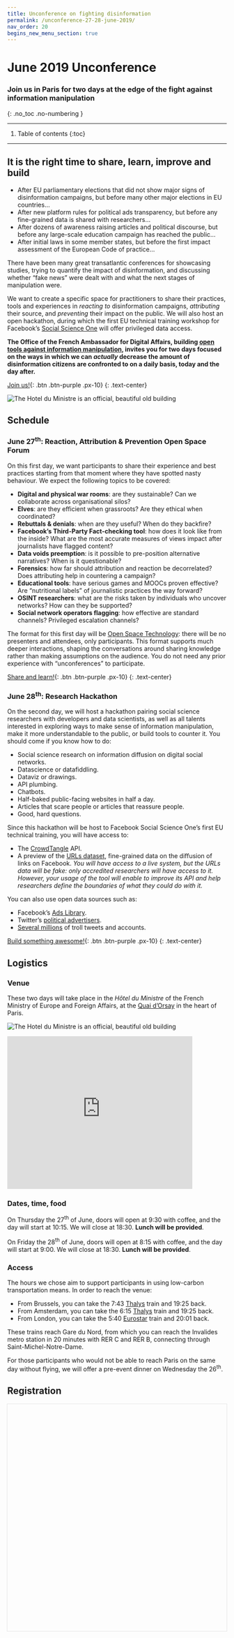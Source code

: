 ```yaml
---
title: Unconference on fighting disinformation
permalink: /unconference-27-28-june-2019/
nav_order: 20
begins_new_menu_section: true
---
```


# June 2019 Unconference
### Join us in Paris for two days at the edge of the fight against information manipulation
{: .no_toc .no-numbering }

- - -

1. Table of contents
{:toc}

- - -

## It is the right time to share, learn, improve and build

- After EU parliamentary elections that did not show major signs of disinformation campaigns, but before many other major elections in EU countries…
- After new platform rules for political ads transparency, but before any fine-grained data is shared with researchers…
- After dozens of awareness raising articles and political discourse, but before any large-scale education campaign has reached the public…
- After initial laws in some member states, but before the first impact assessment of the European Code of practice…

There have been many great transatlantic conferences for showcasing studies, trying to quantify the impact of disinformation, and discussing whether “fake news” were dealt with and what the next stages of manipulation were.

We want to create a specific space for practitioners to share their practices, tools and experiences in _reacting to_ disinformation campaigns, _attributing_ their source, and _preventing_ their impact on the public. We will also host an open hackathon, during which the first EU technical training workshop for Facebook’s [Social Science One](https://socialscience.one) will offer privileged data access.

**The Office of the French Ambassador for Digital Affairs, building [open tools against information manipulation](https://disinfo.quaidorsay.fr), invites you for two days focused on the ways in which we can _actually_ decrease the amount of disinformation citizens are confronted to on a daily basis, today and the day after.**

[Join us!](#registration){: .btn .btn-purple .px-10}
{: .text-center}

![The Hotel du Ministre is an official, beautiful old building](/assets/img/unconference/hotel-interieur.jpg)

## Schedule

### June 27<sup>th</sup>: Reaction, Attribution & Prevention Open Space Forum

On this first day, we want participants to share their experience and best practices starting from that moment where they have spotted nasty behaviour. We expect the following topics to be covered:

- **Digital and physical war rooms**: are they sustainable? Can we collaborate across organisational silos?
- **Elves**: are they efficient when grassroots? Are they ethical when coordinated?
- **Rebuttals & denials**: when are they useful? When do they backfire?
- **Facebook’s Third-Party Fact-checking tool**: how does it look like from the inside? What are the most accurate measures of views impact after journalists have flagged content?
- **Data voids preemption**: is it possible to pre-position alternative narratives? When is it questionable?
- **Forensics**: how far should attribution and reaction be decorrelated? Does attributing help in countering a campaign?
- **Educational tools**: have serious games and MOOCs proven effective? Are “nutritional labels” of journalistic practices the way forward?
- **OSINT researchers**: what are the risks taken by individuals who uncover networks? How can they be supported?
- **Social network operators flagging**: how effective are standard channels? Privileged escalation channels?

The format for this first day will be [Open Space Technology](https://en.wikipedia.org/wiki/Open_Space_Technology): there will be no presenters and attendees, only participants. This format supports much deeper interactions, shaping the conversations around sharing knowledge rather than making assumptions on the audience. You do not need any prior experience with “unconferences” to participate.

[Share and learn!](#registration){: .btn .btn-purple .px-10}
{: .text-center}


### June 28<sup>th</sup>: Research Hackathon

On the second day, we will host a hackathon pairing social science researchers with developers and data scientists, as well as all talents interested in exploring ways to make sense of information manipulation, make it more understandable to the public, or build tools to counter it. You should come if you know how to do:

- Social science research on information diffusion on digital social networks.
- Datascience or datafiddling.
- Dataviz or drawings.
- API plumbing.
- Chatbots.
- Half-baked public-facing websites in half a day.
- Articles that scare people or articles that reassure people.
- Good, hard questions.

Since this hackathon will be host to Facebook Social Science One’s first EU technical training, you will have access to:

- The [CrowdTangle](https://www.crowdtangle.com) API.
- A preview of the [URLs dataset](https://socialscience.one/rfps), fine-grained data on the diffusion of links on Facebook. _You will have access to a live system, but the URLs data will be fake: only accredited researchers will have access to it. However, your usage of the tool will enable to improve its API and help researchers define the boundaries of what they could do with it._

You can also use open data sources such as:

- Facebook’s [Ads Library](https://www.facebook.com/ads/library/).
- Twitter’s [political advertisers](https://ads.twitter.com/transparency/i/political_advertisers).
- [Several millions](https://disinfo.quaidorsay.fr/encyclopedia/research/tools#disinformation-datasets) of troll tweets and accounts.


[Build something awesome!](#registration){: .btn .btn-purple .px-10}
{: .text-center}


## Logistics

### Venue

These two days will take place in the _Hôtel du Ministre_ of the French Ministry of Europe and Foreign Affairs, at the [Quai d’Orsay](https://www.openstreetmap.org/?mlat=48.86227&amp;mlon=2.31614#map=17/48.86227/2.31614) in the heart of Paris.

![The Hotel du Ministre is an official, beautiful old building](/assets/img/unconference/hotel-exterieur.jpg)

<iframe width="425" height="350" src="https://www.openstreetmap.org/export/embed.html?bbox=2.3101544380187993%2C48.85997166258356%2C2.3221278190612797%2C48.86455948888583&amp;layer=mapnik&amp;marker=48.86226562830378%2C2.316141128540039" style="border: none"></iframe>

### Dates, time, food

On Thursday the 27<sup>th</sup> of June, doors will open at 9:30 with coffee, and the day will start at 10:15. We will close at 18:30. **Lunch will be provided**.

On Friday the 28<sup>th</sup> of June, doors will open at 8:15 with coffee, and the day will start at 9:00. We will close at 18:30. **Lunch will be provided**.

### Access

The hours we chose aim to support participants in using low-carbon transportation means. In order to reach the venue:

- From Brussels, you can take the 7:43 [Thalys](https://www.thalys.com/) train and 19:25 back.
- From Amsterdam, you can take the 6:15 [Thalys](https://www.thalys.com/) train and 19:25 back.
- From London, you can take the 5:40 [Eurostar](https://booking.eurostar.com/uk-en/train-search?adult=1&outbound-date=2019-06-27&bookingType=standard&origin=7015400&destination=8727100) train and 20:01 back.

These trains reach Gare du Nord, from which you can reach the Invalides metro station in 20 minutes with RER C and RER B, connecting through Saint-Michel-Notre-Dame.

For those participants who would not be able to reach Paris on the same day without flying, we will offer a pre-event dinner on Wednesday the 26<sup>th</sup>.

## Registration

<div class="typeform-widget" data-url="https://mattischneider.typeform.com/to/uJuA0y" style="width: 100%; height: 520px; box-shadow: 0 0 0 1px #E5E5E5"></div> <script> (function() { var qs,js,q,s,d=document, gi=d.getElementById, ce=d.createElement, gt=d.getElementsByTagName, id="typef_orm", b="https://embed.typeform.com/"; if(!gi.call(d,id)) { js=ce.call(d,"script"); js.id=id; js.src=b+"embed.js"; q=gt.call(d,"script")[0]; q.parentNode.insertBefore(js,q) } })() </script>
